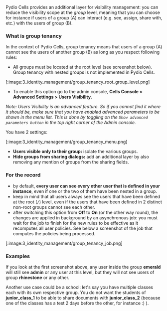 Pydio Cells provides an additional layer for visibility management: you can reduce the visibility scope at the _group_ level, meaning that you can choose for instance if users of a group (A) can interact (e.g. see, assign, share with, etc.) with the users of group (B).

### What is group tenancy

In the context of Pydio Cells, group tenancy means that users of a group (A) cannot see the users of another group (B) as long as you respect following rules:

- All groups must be located at the root level (see screenshot below). Group tenancy with nested groups is not implemented in Pydio Cells.

[:image:3_identity_management/group_tenancy_root_group_level.png]

- To enable this option go to the admin console, **Cells Console > Advanced Settings > Users Visibility**.  

_Note: Users Visibility is an advanced feature. So if you cannot find it where it should be, make sure that you have enabled advanced parameters to be shown in the menu list. This is done by toggling on the `Show advanced parameters button` in the top right corner of the Admin console._

You have 2 settings:

[:image:3_identity_management/group_tenancy_menu.png]

- **Users visible only to their group:** isolate the various groups.
- **Hide groups from sharing dialogs:** add an additional layer by also removing any mention of groups from the sharing fields.

### For the record

- by default, **every user can see every other user that is defined in your instance**, even if one or the two of them have been nested in a group.
- keep in mind that all users always see the users that have been defined at the root (`/`) level, even if the users that have been defined in 2 distinct non-root groups cannot see each other.
- after switching this option from **Off** to **On** (or the other way round), the changes are applied in background by an asynchronous job: you must wait for the job to finish for the new rules to be effective as it recomputes all user policies. See below a screenshot of the job that computes the policies being processed.

[:image:3_identity_management/group_tenancy_job.png]

### Examples

If you look at the first screenshot above, any user inside the group **emerald** will still see **admin** or any user at this level, but they will not see users of group **rhinestone** or any other.

Another use case could be a school: let's say you have multiple classes each with its own respective group. You do not want the students of **junior_class_1** to be able to share documents with **junior_class_2** (because one of the classes has a test 2 days before the other, for instance :) ).